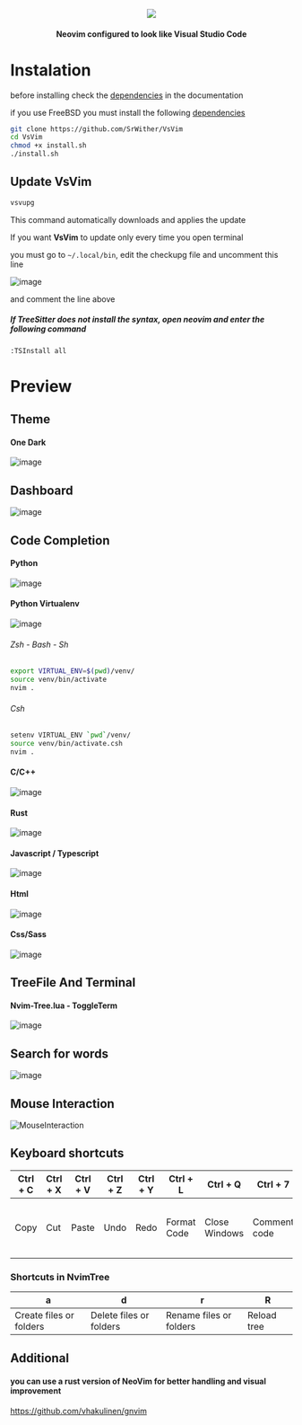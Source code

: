 <p align="center">
  <img src="https://user-images.githubusercontent.com/59105868/147696668-8b35cba4-f27e-4cad-b901-6757a93d1ba8.png" />
</p>
<h4 align="center">Neovim configured to look like Visual Studio Code</h1>

# Instalation
before installing check the [dependencies](https://github.com/SrWither/VsVim/blob/main/docs/dependencies.md#general) in the documentation

if you use FreeBSD you must install the following [dependencies](https://github.com/SrWither/VsVim/blob/main/docs/dependencies.md#freebsd)
```sh
git clone https://github.com/SrWither/VsVim
cd VsVim
chmod +x install.sh
./install.sh
```
## Update VsVim
```sh
vsvupg
```
This command automatically downloads and applies the update

If you want **VsVim** to update only every time you open terminal

you must go to `~/.local/bin`, edit the checkupg file and uncomment this line

![image](https://user-images.githubusercontent.com/59105868/147779530-0acd56c1-c781-41ec-ae6c-90ca2bb48ebb.png)

and comment the line above
##### If TreeSitter does not install the syntax, open neovim and enter the following command
```
:TSInstall all
```
# Preview
## Theme
#### One Dark

![image](https://user-images.githubusercontent.com/59105868/147698509-2792b901-1d75-43da-b6c4-83420733a265.png)

## Dashboard

![image](https://user-images.githubusercontent.com/59105868/147704242-a2386978-0036-44af-9d1c-b035b1719804.png)

## Code Completion
#### Python

![image](https://user-images.githubusercontent.com/59105868/147699032-ddd47974-f8d0-4dea-a3db-8f2caf9e3fee.png)

#### Python Virtualenv

![image](https://user-images.githubusercontent.com/59105868/147698846-e9b9fb38-3063-4326-8640-2e2324d290e8.png)

###### Zsh - Bash - Sh
```sh
export VIRTUAL_ENV=$(pwd)/venv/
source venv/bin/activate
nvim .
```
###### Csh
```sh
setenv VIRTUAL_ENV `pwd`/venv/
source venv/bin/activate.csh
nvim .
```
#### C/C++
![image](https://user-images.githubusercontent.com/59105868/147699084-a4da695a-6871-4b45-bebe-5c6a267fa58d.png)

#### Rust
![image](https://user-images.githubusercontent.com/59105868/147699262-a6790a02-8aa1-409b-89a3-fc8142accc8c.png)

#### Javascript / Typescript
![image](https://user-images.githubusercontent.com/59105868/147699596-c46b1574-d052-49ff-ab44-058df57890d7.png)

#### Html
![image](https://user-images.githubusercontent.com/59105868/147700714-0328879e-c449-4ff4-8388-c341fba429e3.png)

#### Css/Sass
![image](https://user-images.githubusercontent.com/59105868/147700793-2d928886-40ce-415b-8608-7f7372beee5a.png)

## TreeFile And Terminal

#### Nvim-Tree.lua  - ToggleTerm

![image](https://user-images.githubusercontent.com/59105868/147701232-104321bd-527b-4a57-aa1e-ceefaea1de7a.png)

## Search for words
![image](https://user-images.githubusercontent.com/59105868/147702743-d432c4bb-68fa-4003-9c72-e65c65adb35f.png)

## Mouse Interaction

![MouseInteraction](https://user-images.githubusercontent.com/59105868/139555696-c9162701-a004-4e21-ac9c-531a5eecd053.gif)

## Keyboard shortcuts

| Ctrl + C | Ctrl + X | Ctrl + V | Ctrl + Z | Ctrl + Y | Ctrl + L | Ctrl + Q | Ctrl + 7 | F2 | F3 | Ctrl + S | Ctrl + F | Ctrl + B | Ctrl + T | Tab |
| ----- | ----- | ---- | ---- | ---- | ---- | ---- | ---- | ---- | ---- | ---- | ---- | ---- | ---- | ---- |
|  Copy | Cut | Paste | Undo | Redo | Format Code | Close Windows | Comment code | Toggle Nvim-Tree | Open Dashboard | Save File | Search words in the project | Open file browser | Open Terminal | to change the element in the code completion |

### Shortcuts in NvimTree
| a | d | r | R |
| ----- | ----- | ----- | ----- |
| Create files or folders| Delete files or folders | Rename files or folders | Reload tree |

## Additional

#### you can use a rust version of NeoVim for better handling and visual improvement
https://github.com/vhakulinen/gnvim
